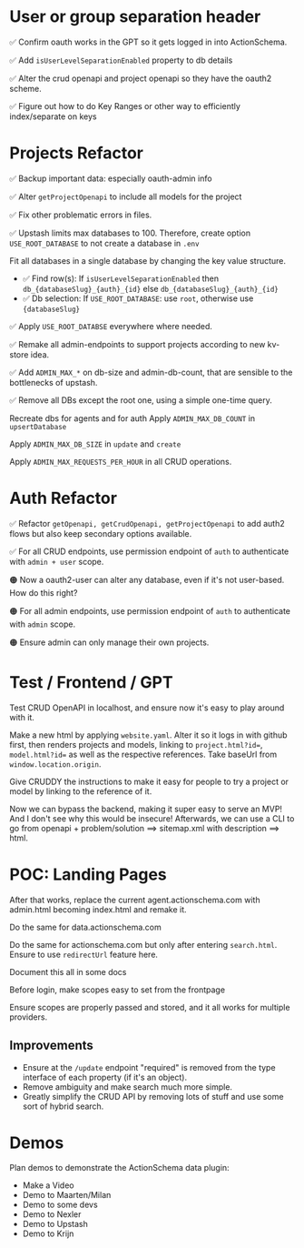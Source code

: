 # User or group separation header

✅ Confirm oauth works in the GPT so it gets logged in into ActionSchema.

✅ Add `isUserLevelSeparationEnabled` property to db details

✅ Alter the crud openapi and project openapi so they have the oauth2 scheme.

✅ Figure out how to do Key Ranges or other way to efficiently index/separate on keys

# Projects Refactor

✅ Backup important data: especially oauth-admin info

✅ Alter `getProjectOpenapi` to include all models for the project

✅ Fix other problematic errors in files.

✅ Upstash limits max databases to 100. Therefore, create option `USE_ROOT_DATABASE` to not create a database in `.env`

Fit all databases in a single database by changing the key value structure.

- ✅ Find row(s): If `isUserLevelSeparationEnabled` then `db_{databaseSlug}_{auth}_{id}` else `db_{databaseSlug}_{auth}_{id}`
- ✅ Db selection: If `USE_ROOT_DATABASE`: use `root`, otherwise use `{databaseSlug}`

✅ Apply `USE_ROOT_DATABSE` everywhere where needed.

✅ Remake all admin-endpoints to support projects according to new kv-store idea.

✅ Add `ADMIN_MAX_*` on db-size and admin-db-count, that are sensible to the bottlenecks of upstash.

✅ Remove all DBs except the root one, using a simple one-time query.

Recreate dbs for agents and for auth
Apply `ADMIN_MAX_DB_COUNT` in `upsertDatabase`

Apply `ADMIN_MAX_DB_SIZE` in `update` and `create`

Apply `ADMIN_MAX_REQUESTS_PER_HOUR` in all CRUD operations.

# Auth Refactor

✅ Refactor `getOpenapi, getCrudOpenapi, getProjectOpenapi` to add auth2 flows but also keep secondary options available.

✅ For all CRUD endpoints, use permission endpoint of `auth` to authenticate with `admin + user` scope.

🟠 Now a oauth2-user can alter any database, even if it's not user-based. How do this right?

🟠 For all admin endpoints, use permission endpoint of `auth` to authenticate with `admin` scope.

🟠 Ensure admin can only manage their own projects.

# Test / Frontend / GPT

Test CRUD OpenAPI in localhost, and ensure now it's easy to play around with it.

Make a new html by applying `website.yaml`. Alter it so it logs in with github first, then renders projects and models, linking to `project.html?id=`, `model.html?id=` as well as the respective references. Take baseUrl from `window.location.origin`.

Give CRUDDY the instructions to make it easy for people to try a project or model by linking to the reference of it.

Now we can bypass the backend, making it super easy to serve an MVP! And I don't see why this would be insecure! Afterwards, we can use a CLI to go from openapi + problem/solution ==> sitemap.xml with description ==> html.

# POC: Landing Pages

After that works, replace the current agent.actionschema.com with admin.html becoming index.html and remake it.

Do the same for data.actionschema.com

Do the same for actionschema.com but only after entering `search.html`. Ensure to use `redirectUrl` feature here.

Document this all in some docs

Before login, make scopes easy to set from the frontpage

Ensure scopes are properly passed and stored, and it all works for multiple providers.

## Improvements

- Ensure at the `/update` endpoint "required" is removed from the type interface of each property (if it's an object).
- Remove ambiguity and make search much more simple.
- Greatly simplify the CRUD API by removing lots of stuff and use some sort of hybrid search.

# Demos

Plan demos to demonstrate the ActionSchema data plugin:

- Make a Video
- Demo to Maarten/Milan
- Demo to some devs
- Demo to Nexler
- Demo to Upstash
- Demo to Krijn
